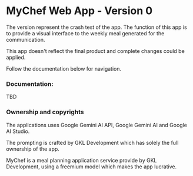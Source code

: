 # MyChef Web App - Version 0

The version represent the crash test of the app. 
The function of this app is to provide a visual interface to the weekly meal generated for the communication.

This app doesn't reflect the final product and complete changes could be applied. 

Follow the documentation below for navigation.

### Documentation:

TBD

### Ownership and copyrights

The applications uses Google Gemini AI API, Google Gemini AI and Google AI Studio.

The prompting is crafted by GKL Development which has solely the full ownership of the app. 

MyChef is a meal planning application service provide by GKL Development, using a freemium model which makes the app lucrative.

